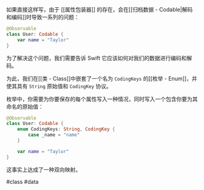 如果直接这样写，由于 [[属性包装器]] 的存在，会在[[归档数据 - Codable|解码和编码]]时导致一系列的问题：

```swift
@Observable
class User: Codable {
    var name = "Taylor"
}
```

为了解决这个问题，我们需要告诉 Swift 它应该如何对我们的数据进行编码和解码。

为此，我们在[[类 - Class]]中嵌套了一个名为 `CodingKeys` 的[[枚举 - Enum]]，并使其具有 `String` 原始值和 `CodingKey` 协议。

枚举中，你需要为你要保存的每个属性写入一种情况，同时写入一个包含你要为其命名的原始值：

```swift
@Observable
class User: Codable {
    enum CodingKeys: String, CodingKey {
        case _name = "name"
    }

    var name = "Taylor"
}
```

这事实上达成了一种双向映射。

#class #data 